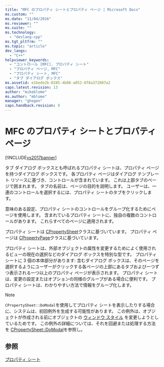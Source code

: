 ```yaml
---
title: "MFC のプロパティ シートとプロパティ ページ | Microsoft Docs"
ms.custom: ""
ms.date: "11/04/2016"
ms.reviewer: ""
ms.suite: ""
ms.technology: 
  - "devlang-cpp"
ms.tgt_pltfrm: ""
ms.topic: "article"
dev_langs: 
  - "C++"
helpviewer_keywords: 
  - "コントロール [MFC], プロパティ シート"
  - "プロパティ ページ, MFC"
  - "プロパティ シート, MFC"
  - "タブ ダイアログ ボックス"
ms.assetid: e1bede2b-0285-4b88-a052-0f8a372807a2
caps.latest.revision: 13
author: "mikeblome"
ms.author: "mblome"
manager: "ghogen"
caps.handback.revision: 9
---
```

# MFC のプロパティ シートとプロパティ ページ
[!INCLUDE[vs2017banner](../assembler/inline/includes/vs2017banner.md)]

タブ ダイアログ ボックスとも呼ばれるプロパティ シートは、プロパティ ページを持つダイアログ ボックスです。  各プロパティ ページはダイアログ テンプレート リソースに基づき、コントロールが含まれています。  これは上部タブのページで囲まれます。  タブの名前は、ページの目的を説明します。  ユーザーは、一連のコントロールを選択するには、プロパティ シートのタブをクリックします。  
  
 意味のある設定、プロパティ シートのコントロールをグループ化するためにページを使用します。  含まれているプロパティ シートに、独自の複数のコントロールがあります。  これらすべてのページに適用されます。  
  
 プロパティ シートは [CPropertySheet](../mfc/reference/cpropertysheet-class.md)クラスに基づいています。  プロパティ ページは [CPropertyPage](../mfc/reference/cpropertypage-class.md)クラスに基づいています。  
  
 プロパティ シートは、外部オブジェクトの属性を変更するためによく使用されるビューの現在の選択などのダイアログ ボックスを特別な型です。  プロパティ シートに 3 個の本体部分があります: 含むダイアログ ボックスは、そのページを選択するようにユーザーがクリックする各ページの上部にあるタブおよび一つずつ表示される一つ以上のプロパティ ページが表示されます。  プロパティ シートは、変更の設定またはオプションの同様のグループがある場合に便利です。  プロパティ シートは、わかりやすい方法で情報をグループ化します。  
  
> [!NOTE]
>  `CPropertySheet::DoModal`を使用してプロパティ シートを表示したりする場合に、システムは、初回例外を生成する可能性があります。  この例外は、オブジェクトが作成される前にオブジェクトの [ウィンドウ スタイル](../Topic/Window%20Styles.md) を変更しようとしているためです。  この例外の詳細については、それを回避または処理する方法を [CPropertySheet::DoModal](../Topic/CPropertySheet::DoModal.md)を参照し。  
  
## 参照  
 [プロパティ シート](../mfc/property-sheets-mfc.md)